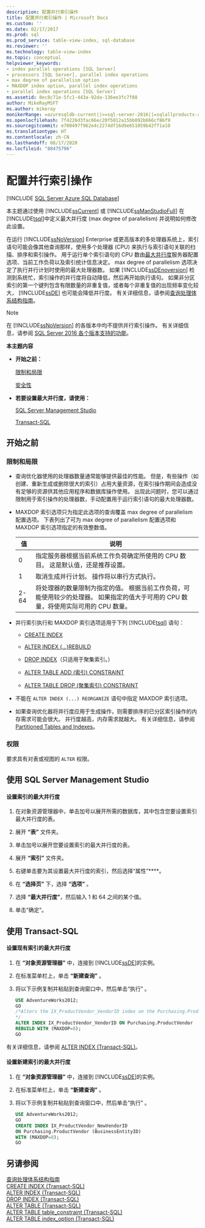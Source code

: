 ```yaml
---
description: 配置并行索引操作
title: 配置并行索引操作 | Microsoft Docs
ms.custom: ''
ms.date: 02/17/2017
ms.prod: sql
ms.prod_service: table-view-index, sql-database
ms.reviewer: ''
ms.technology: table-view-index
ms.topic: conceptual
helpviewer_keywords:
- index parallel operations [SQL Server]
- processors [SQL Server], parallel index operations
- max degree of parallelism option
- MAXDOP index option, parallel index operations
- parallel index operations [SQL Server]
ms.assetid: 8ec8c71e-5fc1-443a-92da-136ee3fc7f88
author: MikeRayMSFT
ms.author: mikeray
monikerRange: =azuresqldb-current||>=sql-server-2016||=sqlallproducts-allversions||>=sql-server-linux-2017||=azuresqldb-mi-current
ms.openlocfilehash: 7f4226d3fac66ec20f5012a15bb092b666cf86f9
ms.sourcegitcommit: e700497f962e4c2274df16d9e651059b42ff1a10
ms.translationtype: HT
ms.contentlocale: zh-CN
ms.lasthandoff: 08/17/2020
ms.locfileid: "88475796"
---
```

# <a name="configure-parallel-index-operations"></a>配置并行索引操作
[!INCLUDE [SQL Server Azure SQL Database](../../includes/applies-to-version/sql-asdb.md)]

本主题通过使用 [!INCLUDE[ssCurrent](../../includes/sscurrent-md.md)] 或 [!INCLUDE[ssManStudioFull](../../includes/ssmanstudiofull-md.md)] 在 [!INCLUDE[tsql](../../includes/tsql-md.md)]中定义最大并行度 (max degree of parallelism) 并说明如何修改此设置。 

在运行 [!INCLUDE[ssNoVersion](../../includes/ssnoversion-md.md)] Enterprise 或更高版本的多处理器系统上，索引语句可能会像其他查询那样，使用多个处理器 (CPU) 来执行与索引语句关联的扫描、排序和索引操作。 用于运行单个索引语句的 CPU 数由[最大并行度](../../database-engine/configure-windows/configure-the-max-degree-of-parallelism-server-configuration-option.md)服务器配置选项、当前工作负荷以及索引统计信息决定。 max degree of parallelism 选项决定了执行并行计划时使用的最大处理器数。 如果 [!INCLUDE[ssDEnoversion](../../includes/ssdenoversion-md.md)] 检测到系统忙，索引操作的并行度将自动降低，然后再开始执行语句。 如果非分区索引的第一个键列包含有限数量的非重复值，或者每个非重复值的出现频率变化较大， [!INCLUDE[ssDE](../../includes/ssde-md.md)] 也可能会降低并行度。 有关详细信息，请参阅[查询处理体系结构指南](../../relational-databases/query-processing-architecture-guide.md#parallel-query-processing)。 
  
> [!NOTE]  
> 在 [!INCLUDE[ssNoVersion](../../includes/ssnoversion-md.md)] 的各版本中均不提供并行索引操作。 有关详细信息，请参阅 [SQL Server 2016 各个版本支持的功能](../../sql-server/editions-and-components-of-sql-server-2016.md)。  
  
 **本主题内容**  
  
-   **开始之前：**  
  
     [限制和局限](#Restrictions)  
  
     [安全性](#Security)  
  
-   **若要设置最大并行度，请使用：**  
  
     [SQL Server Management Studio](#SSMSProcedure)  
  
     [Transact-SQL](#TsqlProcedure)  
  
##  <a name="before-you-begin"></a><a name="BeforeYouBegin"></a> 开始之前  
  
###  <a name="limitations-and-restrictions"></a><a name="Restrictions"></a> 限制和局限  
  
-   查询优化器使用的处理器数量通常能够提供最佳的性能。 但是，有些操作（如创建、重新生成或删除很大的索引）占用大量资源，在索引操作期间会造成没有足够的资源供其他应用程序和数据库操作使用。 出现此问题时，您可以通过限制用于索引操作的处理器数，手动配置用于运行索引语句的最大处理器数。  
  
-   MAXDOP 索引选项只为指定此选项的查询覆盖 max degree of parallelism 配置选项。 下表列出了可为 max degree of parallelism 配置选项和 MAXDOP 索引选项指定的有效整数值。  
  
    |值|说明|  
    |-----------|-----------------|  
    |0|指定服务器根据当前系统工作负荷确定所使用的 CPU 数目。 这是默认值，还是推荐设置。|  
    |1|取消生成并行计划。 操作将以串行方式执行。|  
    |2-64|将处理器的数量限制为指定的值。 根据当前工作负荷，可能使用较少的处理器。 如果指定的值大于可用的 CPU 数量，将使用实际可用的 CPU 数量。|  
  
-   并行索引执行和 MAXDOP 索引选项适用于下列 [!INCLUDE[tsql](../../includes/tsql-md.md)] 语句：  
  
    -   [CREATE INDEX](../../t-sql/statements/create-index-transact-sql.md)  
  
    -   [ALTER INDEX (...)REBUILD](../../t-sql/statements/alter-index-transact-sql.md)  
  
    -   [DROP INDEX](../../t-sql/statements/drop-index-transact-sql.md)（只适用于聚集索引。）  
  
    -   [ALTER TABLE ADD (索引) CONSTRAINT](../../t-sql/statements/alter-table-table-constraint-transact-sql.md) 
  
    -   [ALTER TABLE DROP (聚集索引) CONSTRAINT](../../t-sql/statements/alter-table-table-constraint-transact-sql.md)   
  
-   不能在 `ALTER INDEX (...) REORGANIZE` 语句中指定 MAXDOP 索引选项。  
  
-   如果查询优化器将并行度应用于生成操作，则需要排序的已分区索引操作的内存需求可能会很大。 并行度越高，内存需求就越大。 有关详细信息，请参阅 [Partitioned Tables and Indexes](../../relational-databases/partitions/partitioned-tables-and-indexes.md)。  
  
###  <a name="permissions"></a><a name="Security"></a><a name="Permissions"></a> 权限  
 要求具有对表或视图的 `ALTER` 权限。  
  
##  <a name="using-sql-server-management-studio"></a><a name="SSMSProcedure"></a> 使用 SQL Server Management Studio  
  
#### <a name="to-set-max-degree-of-parallelism-on-an-index"></a>设置索引的最大并行度  
  
1.  在对象资源管理器中，单击加号以展开所需的数据库，其中包含您要设置索引最大并行度的表。  
  
2.  展开 **“表”** 文件夹。  
  
3.  单击加号以展开您要设置索引的最大并行度的表。  
  
4.  展开 **“索引”** 文件夹。  
  
5.  右键单击要为其设置最大并行度的索引，然后选择“属性”****。  
  
6.  在 **“选择页”** 下，选择 **“选项”** 。  
  
7.  选择 **“最大并行度”**，然后输入 1 和 64 之间的某个值。  
  
8.  单击“确定”。  

##  <a name="using-transact-sql"></a><a name="TsqlProcedure"></a> 使用 Transact-SQL  
  
#### <a name="to-set-max-degree-of-parallelism-on-an-existing-index"></a>设置现有索引的最大并行度  
  
1.  在 **“对象资源管理器”** 中，连接到 [!INCLUDE[ssDE](../../includes/ssde-md.md)]的实例。  
  
2.  在标准菜单栏上，单击 **“新建查询”** 。  
  
3.  将以下示例复制并粘贴到查询窗口中，然后单击“执行” 。  
  
    ```sql  
    USE AdventureWorks2012;   
    GO  
    /*Alters the IX_ProductVendor_VendorID index on the Purchasing.ProductVendor table so that, if the server has eight or more processors, the Database Engine will limit the execution of the index operation to eight or fewer processors.  
    */  
    ALTER INDEX IX_ProductVendor_VendorID ON Purchasing.ProductVendor  
    REBUILD WITH (MAXDOP=8);   
    GO  
    ```  
  
 有关详细信息，请参阅 [ALTER INDEX (Transact-SQL)](../../t-sql/statements/alter-index-transact-sql.md)。  
  
#### <a name="set-max-degree-of-parallelism-on-a-new-index"></a>设置新建索引的最大并行度  
  
1.  在 **“对象资源管理器”** 中，连接到 [!INCLUDE[ssDE](../../includes/ssde-md.md)]的实例。  
  
2.  在标准菜单栏上，单击 **“新建查询”** 。  
  
3.  将以下示例复制并粘贴到查询窗口中，然后单击“执行” 。  
  
    ```sql  
    USE AdventureWorks2012;  
    GO  
    CREATE INDEX IX_ProductVendor_NewVendorID   
    ON Purchasing.ProductVendor (BusinessEntityID)  
    WITH (MAXDOP=8);  
    GO  
    ```  
 
## <a name="see-also"></a>另请参阅
[查询处理体系结构指南](../../relational-databases/query-processing-architecture-guide.md#parallel-query-processing)    
[CREATE INDEX (Transact-SQL)](../../t-sql/statements/create-index-transact-sql.md)     
[ALTER INDEX (Transact-SQL)](../../t-sql/statements/alter-index-transact-sql.md)     
[DROP INDEX (Transact-SQL)](../../t-sql/statements/drop-index-transact-sql.md)      
[ALTER TABLE (Transact-SQL)](../../t-sql/statements/alter-table-transact-sql.md)      
[ALTER TABLE table_constraint &#40;Transact-SQL&#41;](../../t-sql/statements/alter-table-table-constraint-transact-sql.md)       
[ALTER TABLE index_option &#40;Transact-SQL&#41;](../../t-sql/statements/alter-table-index-option-transact-sql.md)    
